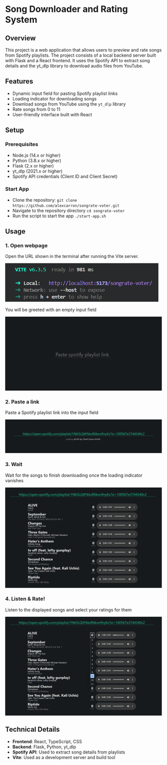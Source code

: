 
# Song Downloader and Rating System

## Overview

This project is a web application that allows users to preview and rate songs from Spotify playlists. The project consists of a local backend server built with Flask and a React frontend. It uses the Spotify API to extract song details and the yt_dlp library to download audio files from YouTube.

## Features

* Dynamic input field for pasting Spotify playlist links
* Loading indicator for downloading songs
* Download songs from YouTube using the `yt_dlp` library
* Rate songs from 0 to 11
* User-friendly interface built with React

## Setup

### Prerequisites

* Node.js (14.x or higher)
* Python (3.8.x or higher)
* Flask (2.x or higher)
* yt_dlp (2021.x or higher)
* Spotify API credentials (Client ID and Client Secret)

### Start App

* Clone the repository: `git clone https://github.com/alexcarron/songrate-voter.git`
* Navigate to the repository directory `cd songrate-voter`
* Run the script to start the app `./start-app.sh`

## Usage

### 1. Open webpage

Open the URL shown in the terminal after running the Vite server.

![Vite Console Screenshot](./screenshots/vite-console-screenshot.png)

You will be greeted with an empty input field

![React App Empty Input Screenshot](./screenshots/paste-link-screenshot.png)

### 2. Paste a link

Paste a Spotify playlist link into the input field

![Pasted Link Screenshot](./screenshots/pasted-link-screenshot.png)

### 3. Wait

Wait for the songs to finish downloading once the loading indicator vanishes

![Songs Finished Downloading Screenshot](./screenshots/loaded-songs-screenshot.png)

### 4. Listen & Rate!

Listen to the displayed songs and select your ratings for them

![Listening To and Rating a Song Screenshot](./screenshots/listening-to-and-rating-song-screenshot.png)

## Technical Details

* **Frontend**: React, TypeScript, CSS
* **Backend**: Flask, Python, yt_dlp
* **Spotify API**: Used to extract song details from playlists
* **Vite**: Used as a development server and build tool